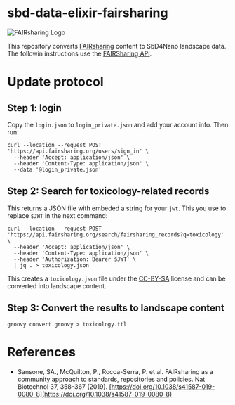 # sbd-data-elixir-fairsharing

<img src="https://api.fairsharing.org/img/fairsharing-attribution.svg" alt="FAIRsharing Logo">

This repository converts [FAIRsharing](https://fairsharing.org/) content
to SbD4Nano landscape data. The followin instructions use the
[FAIRSharing API](https://fairsharing.org/API_doc).

# Update protocol

## Step 1: login

Copy the `login.json` to `login_private.json` and add your account info. Then run:

```shell
curl --location --request POST 'https://api.fairsharing.org/users/sign_in' \
  --header 'Accept: application/json' \
  --header 'Content-Type: application/json' \
  --data '@login_private.json'
```

## Step 2: Search for toxicology-related records

This returns a JSON file with embeded a string for your `jwt`. This you use to replace `$JWT` in the
next command:

```shell
curl --location --request POST 'https://api.fairsharing.org/search/fairsharing_records?q=toxicology' \
  --header 'Accept: application/json' \
  --header 'Content-Type: application/json' \
  --header 'Authorization: Bearer $JWT' \
  | jq . > toxicology.json
```

This creates a `toxicology.json` file under the [CC-BY-SA](https://fairsharing.org/licence)
license and can be converted into landscape content.

## Step 3: Convert the results to landscape content

```shell
groovy convert.groovy > toxicology.ttl
```

# References

* Sansone, SA., McQuilton, P., Rocca-Serra, P. et al. FAIRsharing as a community approach to standards, repositories and policies. Nat Biotechnol 37, 358–367 (2019). [https://doi.org/10.1038/s41587-019-0080-8](https://doi.org/10.1038/s41587-019-0080-8)
